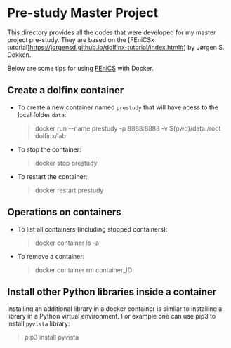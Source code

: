 # Pre-study Master Project

This directory provides all the codes that were developed for my master project pre-study. They are based on the [FEniCSx tutorial]https://jorgensd.github.io/dolfinx-tutorial/index.html#) by Jørgen S. Dokken.

Below are some tips for using [FEniCS](https://fenicsproject.org/) with Docker.

## Create a dolfinx container
- To create a new container named `prestudy` that will have acess to the local folder  `data`:
  > docker run --name prestudy -p 8888:8888 -v $(pwd)/data:/root dolfinx/lab
- To stop the container:
  > docker stop prestudy
- To restart the container:
  > docker restart prestudy


## Operations on containers
- To list all containers (including stopped containers):
  > docker container ls -a
- To remove a container:
  > docker container rm container_ID
## Install other Python libraries inside a container
Installing an additional library in a docker container is similar to installing a library in a Python virtual environment. For example one can use pip3 to install `pyvista` library:
> pip3 install pyvista
